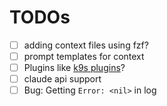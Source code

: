 

# TODOs

- [ ] adding context files using fzf?
- [ ] prompt templates for context
- [ ] Plugins like [k9s plugins](https://k9scli.io/topics/plugins/)?
- [ ] claude api support
- [ ] Bug: Getting `Error: <nil>` in log